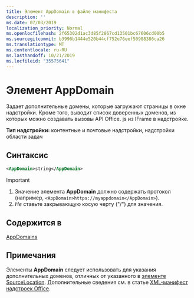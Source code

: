 ```yaml
---
title: Элемент AppDomain в файле манифеста
description: ''
ms.date: 07/03/2019
localization_priority: Normal
ms.openlocfilehash: 2f65302d1ac3d85f2867cd13501bc67606cd00b5
ms.sourcegitcommit: b3996b1444e520b44cf752e76eef50908386ca26
ms.translationtype: MT
ms.contentlocale: ru-RU
ms.lasthandoff: 10/21/2019
ms.locfileid: "35575641"
---
```

# <a name="appdomain-element"></a>Элемент AppDomain

Задает дополнительные домены, которые загружают страницы в окне надстройки. Кроме того, выводит список доверенных доменов, из которых можно создавать вызовы API Office. js из IFrame в надстройке.

**Тип надстройки:** контентные и почтовые надстройки, надстройки области задач

## <a name="syntax"></a>Синтаксис

```XML
<AppDomain>string</AppDomain>
```

> [!IMPORTANT]
> 1. Значение элемента **AppDomain** должно содержать протокол (например, `<AppDomain>https://myappdomain</AppDomain>`).
> 2. *Не* ставьте закрывающую косую черту ("/") для значения.

## <a name="contained-in"></a>Содержится в

[AppDomains](appdomains.md)

## <a name="remarks"></a>Примечания

Элементы **AppDomain** следует использовать для указания дополнительных доменов, отличных от указанного в [элементе SourceLocation](sourcelocation.md). Дополнительные сведения см. в статье [XML-манифест надстроек Office](/office/dev/add-ins/develop/add-in-manifests).
